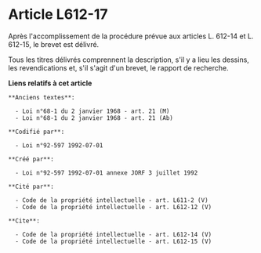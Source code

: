 # Article L612-17

Après l'accomplissement de la procédure prévue aux articles L. 612-14 et L. 612-15, le brevet est délivré.

Tous les titres délivrés comprennent la description, s'il y a lieu les dessins, les revendications et, s'il s'agit d'un
brevet, le rapport de recherche.

**Liens relatifs à cet article**

	**Anciens textes**:

	  - Loi n°68-1 du 2 janvier 1968 - art. 21 (M)
	  - Loi n°68-1 du 2 janvier 1968 - art. 21 (Ab)

	**Codifié par**:

	  - Loi n°92-597 1992-07-01

	**Créé par**:

	  - Loi n°92-597 1992-07-01 annexe JORF 3 juillet 1992

	**Cité par**:

	  - Code de la propriété intellectuelle - art. L611-2 (V)
	  - Code de la propriété intellectuelle - art. L612-12 (V)

	**Cite**:

	  - Code de la propriété intellectuelle - art. L612-14 (V)
	  - Code de la propriété intellectuelle - art. L612-15 (V)

